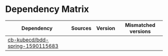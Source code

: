 # Dependency Matrix

Dependency | Sources | Version | Mismatched versions
---------- | ------- | ------- | -------------------
[cb-kubecd/bdd-spring-1590115683](https://github.com/cb-kubecd/bdd-spring-1590115683.git) |  | []() | 
